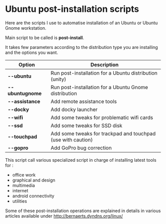 Ubuntu post-installation scripts
================================

Here are the scripts I use to automatise installation of an Ubuntu or Ubuntu Gnome workstation.

Main script to be called is **post-install**.

It takes few parameters according to the distribution type you are installing and the options you want.

| Option             | Description |
| -------------      | ------------- |
| **--ubuntu**       | Run post-installation for a Ubuntu distribution (unity)  |
| **--ubuntugnome**  | Run post-installation for a Ubuntu Gnome distribution |
| **--assistance**   | Add remote assistance tools |
| **--docky**        | Add docky launcher |
| **--wifi**         | Add some tweaks for problematic wifi cards |
| **--ssd**          | Add some tweaks for SSD disk |
| **--touchpad**     | Add some tweaks for trackpad and touchpad (use with caution) |
| **--gopro**        | Add GoPro bug correction |

This script call various specialized script in charge of installing latest tools for :
  * office work
  * graphical and design
  * multimedia
  * internet
  * android connectivity
  * utilities

Some of these post-installation operations are explained in details in various articles available under http://bernaerts.dyndns.org/linux/
